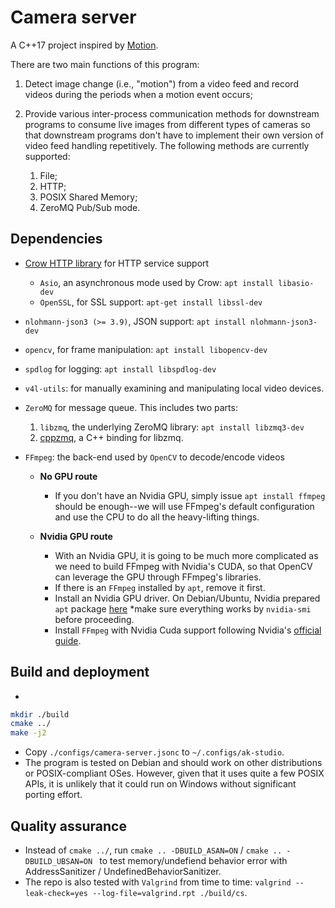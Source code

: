 # Camera server

A C++17 project inspired by [Motion](https://github.com/Motion-Project/motion).

There are two main functions of this program:

1. Detect image change (i.e., "motion") from a video feed and record videos
during the periods when a motion event occurs;
1. Provide various inter-process communication methods for downstream
programs to consume live images from different types of cameras
so that downstream programs don't have to implement their own version of video
feed handling repetitively. The following methods are currently supported:

    1. File;
    1. HTTP;
    1. POSIX Shared Memory;
    1. ZeroMQ Pub/Sub mode.

## Dependencies

* [Crow HTTP library](https://github.com/CrowCpp/Crow) for HTTP service support
  * `Asio`, an  asynchronous mode used by Crow:  `apt install libasio-dev`
  * `OpenSSL`, for SSL support: `apt-get install libssl-dev`
* `nlohmann-json3 (>= 3.9)`, JSON support: `apt install nlohmann-json3-dev`
* `opencv`, for frame manipulation: `apt install libopencv-dev`
* `spdlog` for logging: `apt install libspdlog-dev`
* `v4l-utils`: for manually examining and manipulating local video devices.
* `ZeroMQ` for message queue. This includes two parts:
  1. `libzmq`, the underlying ZeroMQ library: `apt install libzmq3-dev`
  1. [cppzmq](https://github.com/zeromq/cppzmq), a C++ binding for libzmq.

* `FFmpeg`: the back-end used by `OpenCV` to decode/encode videos

  * **No GPU route**  
    * If you don't have an Nvidia GPU, simply issue `apt install ffmpeg` should
    be enough--we will use FFmpeg's default configuration and use the CPU to do
    all the heavy-lifting things.

  * **Nvidia GPU route**

    * With an Nvidia GPU, it is going to be much more complicated as we need
    to build FFmpeg with Nvidia's CUDA, so that OpenCV can leverage the GPU
    through FFmpeg's libraries.
    * If there is an `FFmpeg` installed by `apt`, remove it first.
    * Install an Nvidia GPU driver. On Debian/Ubuntu, Nvidia prepared `apt`
    package  [here](https://docs.nvidia.com/datacenter/tesla/tesla-installation-notes/index.html)
      *make sure everything works by `nvidia-smi` before proceeding.
    * Install `FFmpeg` with Nvidia Cuda support following Nvidia's
    [official guide](https://docs.nvidia.com/video-technologies/video-codec-sdk/ffmpeg-with-nvidia-gpu/).


## Build and deployment


* 
```bash
mkdir ./build
cmake ../
make -j2
```
* Copy `./configs/camera-server.jsonc` to `~/.configs/ak-studio`.
* The program is tested on Debian and should work on other distributions
or POSIX-compliant OSes. However, given that it uses quite a few POSIX APIs,
it is unlikely that it could run on Windows without significant porting effort.

## Quality assurance

* Instead of `cmake ../`, run `cmake .. -DBUILD_ASAN=ON` /
`cmake .. -DBUILD_UBSAN=ON ` to test memory/undefiend behavior error with
AddressSanitizer / UndefinedBehaviorSanitizer.
* The repo is also tested with `Valgrind` from time to time:
`valgrind --leak-check=yes --log-file=valgrind.rpt ./build/cs`.
